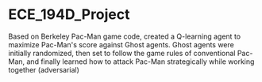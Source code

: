 # ECE_194D_Project

Based on Berkeley Pac-Man game code, created a Q-learning agent to maximize Pac-Man's score against Ghost agents.
Ghost agents were initially randomized, then set to follow the game rules of conventional Pac-Man, and finally learned how to attack Pac-Man strategically while working together (adversarial)
